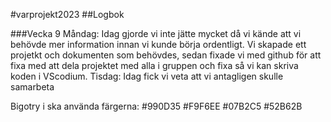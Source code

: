 #varprojekt2023
##Logbok

###Vecka 9
Måndag: Idag gjorde vi inte jätte mycket då vi kände att vi behövde mer information innan vi kunde börja ordentligt. Vi skapade ett projetkt och dokumenten som behövdes, sedan fixade vi med github för att fixa med att dela projektet med alla i gruppen och fixa så vi kan skriva koden i VScodium.
Tisdag: Idag fick vi veta att vi antagligen skulle samarbeta 

Bigotry i ska använda färgerna: #990D35   #F9F6EE   #07B2C5   #52B62B

